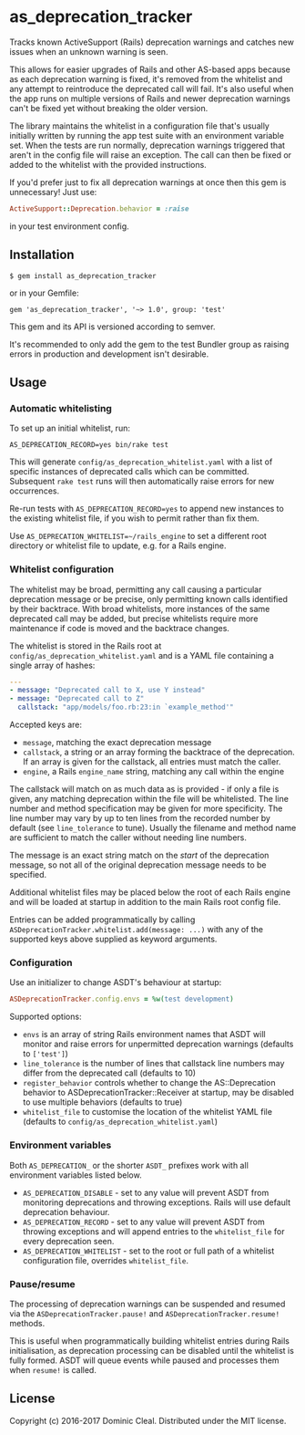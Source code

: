 # as_deprecation_tracker

Tracks known ActiveSupport (Rails) deprecation warnings and catches new issues
when an unknown warning is seen.

This allows for easier upgrades of Rails and other AS-based apps because as
each deprecation warning is fixed, it's removed from the whitelist and any
attempt to reintroduce the deprecated call will fail. It's also useful when the
app runs on multiple versions of Rails and newer deprecation warnings can't be
fixed yet without breaking the older version.

The library maintains the whitelist in a configuration file that's usually
initially written by running the app test suite with an environment variable
set. When the tests are run normally, deprecation warnings triggered that
aren't in the config file will raise an exception. The call can then be fixed
or added to the whitelist with the provided instructions.

If you'd prefer just to fix all deprecation warnings at once then this gem is
unnecessary! Just use:

```ruby
ActiveSupport::Deprecation.behavior = :raise
```

in your test environment config.

## Installation

    $ gem install as_deprecation_tracker

or in your Gemfile:

    gem 'as_deprecation_tracker', '~> 1.0', group: 'test'

This gem and its API is versioned according to semver.

It's recommended to only add the gem to the test Bundler group as raising
errors in production and development isn't desirable.

## Usage

### Automatic whitelisting

To set up an initial whitelist, run:

    AS_DEPRECATION_RECORD=yes bin/rake test

This will generate `config/as_deprecation_whitelist.yaml` with a list of
specific instances of deprecated calls which can be committed. Subsequent `rake
test` runs will then automatically raise errors for new occurrences.

Re-run tests with `AS_DEPRECATION_RECORD=yes` to append new instances to the
existing whitelist file, if you wish to permit rather than fix them.

Use `AS_DEPRECATION_WHITELIST=~/rails_engine` to set a different root directory
or whitelist file to update, e.g. for a Rails engine.

### Whitelist configuration

The whitelist may be broad, permitting any call causing a particular
deprecation message or be precise, only permitting known calls identified by
their backtrace. With broad whitelists, more instances of the same deprecated
call may be added, but precise whitelists require more maintenance if code is
moved and the backtrace changes.

The whitelist is stored in the Rails root at
`config/as_deprecation_whitelist.yaml` and is a YAML file containing a single
array of hashes:

```yaml
---
- message: "Deprecated call to X, use Y instead"
- message: "Deprecated call to Z"
  callstack: "app/models/foo.rb:23:in `example_method'"
```

Accepted keys are:

* `message`, matching the exact deprecation message
* `callstack`, a string or an array forming the backtrace of the deprecation.
  If an array is given for the callstack, all entries must match the caller.
* `engine`, a Rails `engine_name` string, matching any call within the engine

The callstack will match on as much data as is provided - if only a file is
given, any matching deprecation within the file will be whitelisted. The line
number and method specification may be given for more specificity. The line
number may vary by up to ten lines from the recorded number by default (see
`line_tolerance` to tune). Usually the filename and method name are sufficient
to match the caller without needing line numbers.

The message is an exact string match on the _start_ of the deprecation message,
so not all of the original deprecation message needs to be specified.

Additional whitelist files may be placed below the root of each Rails engine
and will be loaded at startup in addition to the main Rails root config file.

Entries can be added programmatically by calling
`ASDeprecationTracker.whitelist.add(message: ...)` with any of the supported
keys above supplied as keyword arguments.

### Configuration

Use an initializer to change ASDT's behaviour at startup:

```ruby
ASDeprecationTracker.config.envs = %w(test development)
```

Supported options:

* `envs` is an array of string Rails environment names that ASDT will monitor
  and raise errors for unpermitted deprecation warnings (defaults to
  `['test']`)
* `line_tolerance` is the number of lines that callstack line numbers may
  differ from the deprecated call (defaults to 10)
* `register_behavior` controls whether to change the AS::Deprecation behavior
  to ASDeprecationTracker::Receiver at startup, may be disabled to use multiple
  behaviors (defaults to true)
* `whitelist_file` to customise the location of the whitelist YAML file
  (defaults to `config/as_deprecation_whitelist.yaml`)

### Environment variables

Both `AS_DEPRECATION_` or the shorter `ASDT_` prefixes work with all
environment variables listed below.

* `AS_DEPRECATION_DISABLE` - set to any value will prevent ASDT from monitoring
  deprecations and throwing exceptions. Rails will use default deprecation
  behaviour.
* `AS_DEPRECATION_RECORD` - set to any value will prevent ASDT from throwing
  exceptions and will append entries to the `whitelist_file` for every
  deprecation seen.
* `AS_DEPRECATION_WHITELIST` - set to the root or full path of a whitelist
  configuration file, overrides `whitelist_file`.

### Pause/resume

The processing of deprecation warnings can be suspended and resumed via the
`ASDeprecationTracker.pause!` and `ASDeprecationTracker.resume!` methods.

This is useful when programmatically building whitelist entries during Rails
initialisation, as deprecation processing can be disabled until the whitelist
is fully formed. ASDT will queue events while paused and processes them when
`resume!` is called.

## License

Copyright (c) 2016-2017 Dominic Cleal.  Distributed under the MIT license.
